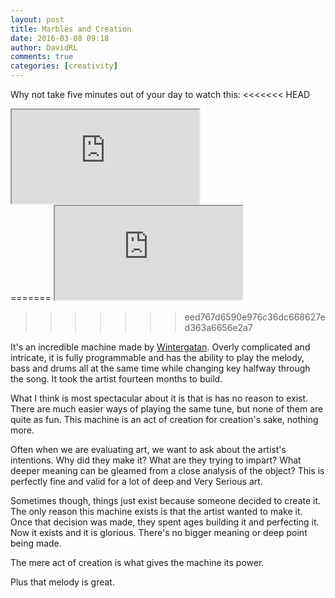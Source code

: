 ```yaml
---
layout: post
title: Marbles and Creation
date: 2016-03-08 09:18
author: DavidRL
comments: true
categories: [creativity]
---
```

Why not take five minutes out of your day to watch this:
<<<<<<< HEAD
<div class="embed-responsive embed-responsive-16by9">
<iframe class="embed-responsive-item" src="https://www.youtube.com/watch?v=IvUU8joBb1Q]" allowfullscreen></iframe>
</div>
=======

<iframe class="embed-responsive-item" src="https://www.youtube.com/watch?v=IvUU8joBb1Q]" allowfullscreen></iframe>

>>>>>>> eed767d6590e976c36dc668627ed363a6656e2a7

It's an incredible machine made by [Wintergatan](http://wintergatan.bandcamp.com/). Overly complicated and intricate, it is fully programmable and has the ability to play the melody, bass and drums all at the same time while changing key halfway through the song. It took the artist fourteen months to build.
<!--more-->
What I think is most spectacular about it is that is has no reason to exist. There are much easier ways of playing the same tune, but none of them are quite as fun. This machine is an act of creation for creation's sake, nothing more.

Often when we are evaluating art, we want to ask about the artist's intentions. Why did they make it? What are they trying to impart? What deeper meaning can be gleamed from a close analysis of the object? This is perfectly fine and valid for a lot of deep and Very Serious art.

Sometimes though, things just exist because someone decided to create it. The only reason this machine exists is that the artist wanted to make it. Once that decision was made, they spent ages building it and perfecting it. Now it exists and it is glorious. There's no bigger meaning or deep point being made.

The mere act of creation is what gives the machine its power.

Plus that melody is great.
